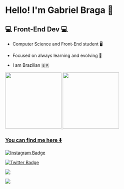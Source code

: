 #  Hello! I'm Gabriel Braga :wave:



##  :computer: Front-End Dev :computer:

* Computer Science and Front-End student :desktop_computer:

* Focused on always learning and evolving :book:

* I am Brazilian :brazil:  

<div align="left">
  <a href="https://github.com/GabriielB">
  <img height="180em" src="https://github-readme-stats.vercel.app/api?username=GabriielB&show_icons=true&theme=dark&include_all_commits=true&count_private=true"/>
  <img height="180em" src="https://github-readme-stats.vercel.app/api/top-langs/?username=GabriielB&layout=compact&langs_count=7&theme=dark"/>
</div>


###  You can find me here :arrow_down: 

[![Instagram Badge](https://img.shields.io/badge/-_gabriielbraga_-9cf?style=for-the-badge&logo=instagram&logoColor=white&link=https://https://github.com/GabriielB)](https://www.instagram.com/_gabriielbraga_/)

[![Twitter Badge](https://img.shields.io/badge/@uGabrielB-1DA1F2?style=for-the-badge&logo=twitter&logoColor=white&link=https://twitter.com/GabriielB)](https://twitter.com/uGabrielB)

<a href="https://www.linkedin.com/in/gabrielbragaa/" target="_blank"><img src="https://img.shields.io/badge/-LinkedIn-%230077B5?style=for-the-badge&logo=linkedin&logoColor=white" target="_blank"></a>

<a href = "mailto: gabrielbragaa1203@gmail.com"><img src="https://img.shields.io/badge/-Gmail-%23EA4335?style=for-the-badge&logo=gmail&logoColor=white" target="_blank"></a>





